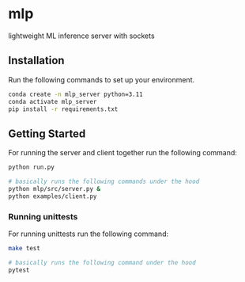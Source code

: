 # mlp

lightweight ML inference server with sockets


## Installation 

Run the following commands to set up your environment.

```sh
conda create -n mlp_server python=3.11
conda activate mlp_server
pip install -r requirements.txt
```
## Getting Started

For running the server and client together run the following command:

```sh
python run.py

# basically runs the following commands under the hood
python mlp/src/server.py &
python examples/client.py
```

### Running unittests

For running unittests run the following command:

```sh
make test

# basically runs the following command under the hood
pytest
```
